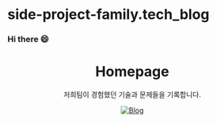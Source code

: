 # side-project-family.tech_blog

### Hi there 😄

<div align="center">

# Homepage

저희팀이 경험했던 기술과 문제들을 기록합니다.

[![Blog](https://img.shields.io/badge/side-project-family-%23FF4D5B.svg)](https://side-project-family.github.io/tech_blog)

</div>
